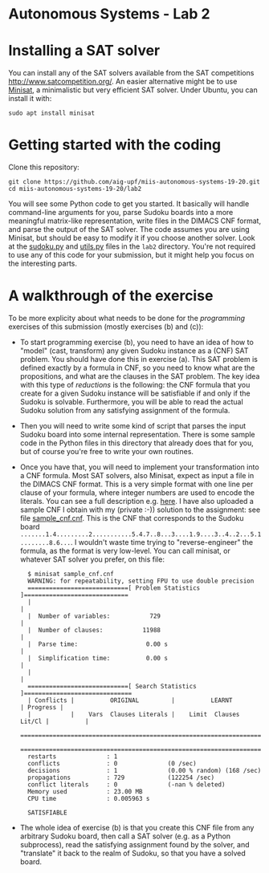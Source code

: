 
# Autonomous Systems - Lab 2

# Installing a SAT solver

You can install any of the SAT solvers available from the SAT competitions 
<http://www.satcompetition.org/>.
An easier alternative might be to use [Minisat](http://minisat.se/), a 
minimalistic but very efficient SAT solver. Under Ubuntu, you can install it
with:

    sudo apt install minisat

# Getting started with the coding

Clone this repository:

    git clone https://github.com/aig-upf/miis-autonomous-systems-19-20.git
    cd miis-autonomous-systems-19-20/lab2
    
You will see some Python code to get you started. 
It basically will handle command-line arguments for you, parse Sudoku boards
into a more meaningful matrix-like representation, write files in the 
DIMACS CNF format, and parse the output of the SAT solver.
The code assumes you are using Minisat,
but should be easy to modify it if you choose another solver. 
Look at the [sudoku.py](sudoku.py) and [utils.py](utils.py) files in the `lab2` directory.
You're not required to use any of this code for your submission,
but it might help you focus on the interesting parts. 

# A walkthrough of the exercise

To be more explicity about what needs to be done for the _programming_ exercises of this submission
(mostly exercises (b) and (c)):  

* To start programming exercise (b), you need to have an idea of how to "model" (cast, transform)
any given Sudoku instance as a (CNF) SAT problem. You should have done this in exercise (a).
This SAT problem is defined exactly by a formula in CNF, so you need to know what are the propositions, 
and what are the clauses in the SAT problem. The key idea with this type of _reductions_ is the following:
the CNF formula that you create for a given Sudoku instance will be satisfiable if and only if the Sudoku
is solvable. Furthermore, you will be able to read the actual Sudoku solution from any satisfying assignment
of the formula.

* Then you will need to write some kind of script that parses the input Sudoku board into some internal representation.
There is some sample code in the Python files in this directory that already does that for you, but of course you're
free to write your own routines.

* Once you have that, you will need to implement your transformation into a CNF formula. Most SAT solvers, also Minisat,
expect as input a file in the DIMACS CNF format. This is a very simple format with one line per clause of your formula,
where integer numbers are used to encode the literals. You can see a full description e.g. 
[here](https://people.sc.fsu.edu/~jburkardt/data/cnf/cnf.html). 
I have also uploaded a sample CNF I obtain with my (private :-)) solution to the assignment: see file [sample_cnf.cnf](sample_cnf.cnf).
This is the CNF that corresponds to the Sudoku board
`.......1.4.........2...........5.4.7..8...3....1.9....3..4..2...5.1........8.6...`.
I wouldn't waste time trying to "reverse-engineer" the formula, as the format is very low-level.
You can call minisat, or whatever SAT solver you prefer, on this file:

        $ minisat sample_cnf.cnf 
        WARNING: for repeatability, setting FPU to use double precision
        ============================[ Problem Statistics ]=============================
        |                                                                             |
        |  Number of variables:           729                                         |
        |  Number of clauses:           11988                                         |
        |  Parse time:                   0.00 s                                       |
        |  Simplification time:          0.00 s                                       |
        |                                                                             |
        ============================[ Search Statistics ]==============================
        | Conflicts |          ORIGINAL         |          LEARNT          | Progress |
        |           |    Vars  Clauses Literals |    Limit  Clauses Lit/Cl |          |
        ===============================================================================
        ===============================================================================
        restarts              : 1
        conflicts             : 0              (0 /sec)
        decisions             : 1              (0.00 % random) (168 /sec)
        propagations          : 729            (122254 /sec)
        conflict literals     : 0              (-nan % deleted)
        Memory used           : 23.00 MB
        CPU time              : 0.005963 s
        
        SATISFIABLE

* The whole idea of exercise (b) is that you create this CNF file from any arbitrary Sudoku board, then
call a SAT solver (e.g. as a Python subprocess), read the satisfying assignment found by the solver, and
"translate" it back to the realm of Sudoku, so that you have a solved board.



